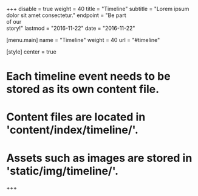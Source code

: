 +++ 
disable = true
weight = 40
title = "Timeline"
subtitle = "Lorem ipsum dolor sit amet consectetur."
endpoint = "Be part<br>of our<br>story!"
lastmod = "2016-11-22"
date = "2016-11-22"

[menu.main]
  name = "Timeline"
  weight = 40
  url = "#timeline"

[style]
  center = true

# Each timeline event needs to be stored as its own content file.
# Content files are located in 'content/index/timeline/'.
# Assets such as images are stored in 'static/img/timeline/'.
+++
